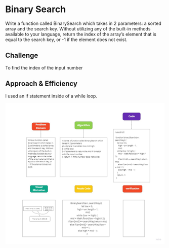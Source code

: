 # Binary Search

Write a function called BinarySearch which takes in 2 parameters: a sorted array and the search key. Without utilizing any of the built-in methods available to your language, return the index of the array’s element that is equal to the search key, or -1 if the element does not exist.

## Challenge

To find the index of the input number

## Approach & Efficiency

I used an if statement inside of a while loop.

![img](../assets/Code-Challenge03.jpg)

